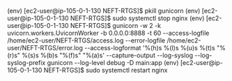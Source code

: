 (env) [ec2-user@ip-105-0-1-130 NEFT-RTGS]$ pkill gunicorn
(env) [ec2-user@ip-105-0-1-130 NEFT-RTGS]$ sudo systemctl stop nginx
(env) [ec2-user@ip-105-0-1-130 NEFT-RTGS]$ gunicorn -w 2 -k uvicorn.workers.UvicornWorker -b 0.0.0.0:8888 -t 60 --access-logfile /home/ec2-user/NEFT-RTGS/access.log --error-logfile /home/ec2-user/NEFT-RTGS/error.log --access-logformat '%(h)s %(l)s %(u)s %(t)s "%(r)s" %(s)s %(b)s "%(f)s" "%(a)s' --capture-output --log-syslog --log-syslog-prefix gunicorn --log-level debug -D main:app
(env) [ec2-user@ip-105-0-1-130 NEFT-RTGS]$ sudo systemctl restart nginx
